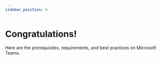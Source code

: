 ```yaml
---
sidebar_position: 6
---
```


# Congratulations!

Here are the prerequisites, requirements, and best practices on Microsoft Teams. 